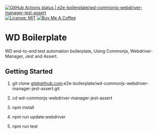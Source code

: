 [![GitHub Actions status | e2e-boilerplate/wd-commonjs-webdriver-manager-jest-assert](https://github.com/e2e-boilerplate/wd-commonjs-webdriver-manager-jest-assert/workflows/wd-commonjs-webdriver-manager-jest-assert/badge.svg)](https://github.com/e2e-boilerplate/wd-commonjs-webdriver-manager-jest-assert/actions?workflow=wd-commonjs-webdriver-manager-jest-assert) [![License: MIT](https://img.shields.io/badge/License-MIT-yellow.svg)](https://opensource.org/licenses/MIT) [![Buy Me A Coffee](https://img.shields.io/badge/buy-me%20coffee-orange)](https://www.buymeacoffee.com/xgirma)
    
# WD Boilerplate
    
WD end-to-end test automation boilerplate, Using Commonjs, Webdriver-Manager, Jest and Assert.
    
## Getting Started
    
1. git clone git@github.com:e2e-boilerplate/wd-commonjs-webdriver-manager-jest-assert.git
    
2. cd wd-commonjs-webdriver-manager-jest-assert
    
3. npm install
    
4. npm run update:webdriver
    
5. npm run test